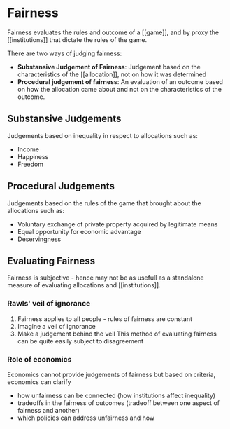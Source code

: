 # Fairness
Fairness evaluates the rules and outcome of a [[game]], and by proxy the [[institutions]] that dictate the rules of the game.

There are two ways of judging fairness:
- **Substansive Judgement of Fairness**: Judgement based on the characteristics of the [[allocation]], not on how it was determined
- **Procedural judgement of fairness**: An evaluation of an outcome based on how the allocation came about and not on the characteristics of the outcome.

## Substansive Judgements
Judgements based on inequality in respect to allocations such as:
- Income
- Happiness
- Freedom

## Procedural Judgements
Judgements based on the rules of the game that brought about the allocations such as:
- Voluntary exchange of private property acquired by legitimate means
- Equal opportunity for economic advantage
- Deservingness

## Evaluating Fairness
Fairness is subjective - hence may not be as usefull as a standalone measure of evaluating allocations and [[institutions]].

### Rawls' veil of ignorance 
1. Fairness applies to all people - rules of fairness are constant
2. Imagine a veil of ignorance
3. Make a judgement behind the veil
This method of evaluating fairness can be quite easily subject to disagreement

### Role of economics
Economics cannot provide judgements of fairness but based on criteria, economics can clarify 
- how unfairness can be connected (how institutions affect inequality)
- tradeoffs in the fairness of outcomes (tradeoff between one aspect of fairness and another)
- which policies can address unfairness and how